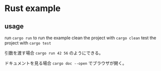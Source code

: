 # Rust example

## usage

run `cargo run` to run the example
clean the project with `cargo clean`
test the project with `cargo test`

引数を渡す場合 `cargo run 42 56` のようにできる。

ドキュメントを見る場合 `cargo doc --open` でブラウザが開く。